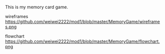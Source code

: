 This is my memory card game.

wireframes
https://github.com/weiwei2222/mod1/blob/master/MemoryGame/wireframes.png

flowchart
https://github.com/weiwei2222/mod1/blob/master/MemoryGame/flowchart.png


